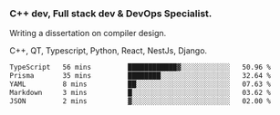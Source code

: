 <h3>C++ dev, Full stack dev & DevOps Specialist.</h3>
<p>Writing a dissertation on compiler design. <p>
<p>C++, QT, Typescript, Python, React, NestJs, Django.</p>

<!--START_SECTION:waka-->

```txt
TypeScript   56 mins         ████████████▓░░░░░░░░░░░░   50.96 %
Prisma       35 mins         ████████░░░░░░░░░░░░░░░░░   32.64 %
YAML         8 mins          ██░░░░░░░░░░░░░░░░░░░░░░░   07.63 %
Markdown     3 mins          █░░░░░░░░░░░░░░░░░░░░░░░░   03.62 %
JSON         2 mins          ▓░░░░░░░░░░░░░░░░░░░░░░░░   02.00 %
```

<!--END_SECTION:waka-->
